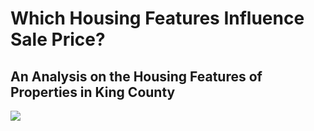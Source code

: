 # Which Housing Features Influence Sale Price?
## An Analysis on the Housing Features of Properties in King County

<div class='tableauPlaceholder' id='viz1600717193902' style='position: relative'><noscript><a href='#'><img alt=' ' src='https:&#47;&#47;public.tableau.com&#47;static&#47;images&#47;HZ&#47;HZBRPPGBQ&#47;1_rss.png' style='border: none' /></a></noscript><object class='tableauViz'  style='display:none;'><param name='host_url' value='https%3A%2F%2Fpublic.tableau.com%2F' /> <param name='embed_code_version' value='3' /> <param name='path' value='shared&#47;HZBRPPGBQ' /> <param name='toolbar' value='yes' /><param name='static_image' value='https:&#47;&#47;public.tableau.com&#47;static&#47;images&#47;HZ&#47;HZBRPPGBQ&#47;1.png' /> <param name='animate_transition' value='yes' /><param name='display_static_image' value='yes' /><param name='display_spinner' value='yes' /><param name='display_overlay' value='yes' /><param name='display_count' value='yes' /><param name='language' value='en' /></object></div>                <script type='text/javascript'>                    var divElement = document.getElementById('viz1600717193902');                    var vizElement = divElement.getElementsByTagName('object')[0];                    vizElement.style.width='1016px';vizElement.style.height='991px';                    var scriptElement = document.createElement('script');                    scriptElement.src = 'https://public.tableau.com/javascripts/api/viz_v1.js';                    vizElement.parentNode.insertBefore(scriptElement, vizElement);                </script>